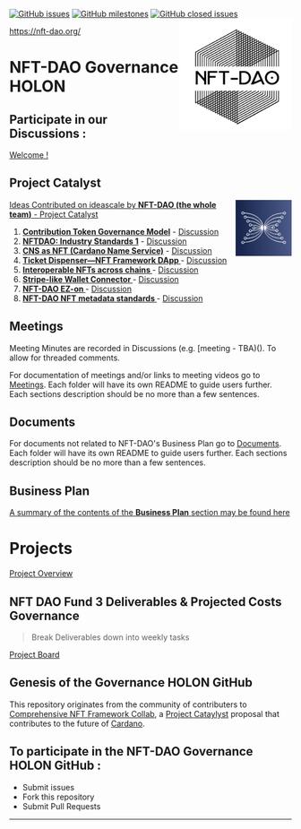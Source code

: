 [![GitHub issues](https://img.shields.io/github/issues/NFT-DAO/Governance-HOLON?style=flat-square)](https://github.com/NFT-DAO/Governance-HOLON/issues)
[![GitHub milestones](https://img.shields.io/github/milestones/open/NFT-DAO/Governance-HOLON?style=flat-square)](https://github.com/NFT-DAO/Governance-HOLON/milestones)
[![GitHub closed issues](https://img.shields.io/github/issues-closed-raw/NFT-DAO/Governance-HOLON?style=flat-square)](https://github.com/NFT-DAO/Governance-HOLON/issues?q=is%3Aissue+is%3Aclosed)
<img src="Business-Plan/14-Our-Appendix/Graphics/Transparent_Logo_Small_On_White.png" align="right" width="200">

https://nft-dao.org/

# NFT-DAO Governance HOLON

## Participate in our Discussions :
[Welcome !](https://github.com/NFT-DAO/Governance-HOLON/discussions/50)

## Project Catalyst
<img src="Business-Plan/14-Our-Appendix/Graphics/ideascale.png" align="right" width="100">

[Ideas Contributed on ideascale by **NFT-DAO (the whole team)** - Project Catalyst](https://cardano.ideascale.com/a/pmd/3071109-48088?)  

1. **[Contribution Token Governance Model](https://cardano.ideascale.com/a/dtd/Contribution-Token-Governance-Model/352773-48088)** - [Discussion](https://github.com/NFT-DAO/Governance-HOLON/discussions/54)
1. **[NFTDAO: Industry Standards 1](https://cardano.ideascale.com/a/dtd/NFTDAO-Industry-Standards-1/352362-48088)** - [Discussion](https://github.com/NFT-DAO/Governance-HOLON/discussions/56)
1. **[CNS as NFT (Cardano Name Service)](https://cardano.ideascale.com/a/dtd/CNS-as-NFT-Cardano-Name-Service/352159-48088)** - [Discussion](https://github.com/NFT-DAO/Governance-HOLON/discussions/57)
2. **[Ticket Dispenser—NFT Framework DApp ](https://cardano.ideascale.com/a/dtd/Ticket-Dispenser%E2%80%94NFT-Framework-DApp/352152-48088)** - [Discussion](https://github.com/NFT-DAO/Governance-HOLON/discussions/58)
3. **[Interoperable NFTs across chains ](https://cardano.ideascale.com/a/dtd/Interoperable-NFTs-across-chains/352132-48088)** - [Discussion](https://github.com/NFT-DAO/Governance-HOLON/discussions/59)
4. **[Stripe-like Wallet Connector ](https://cardano.ideascale.com/a/dtd/Stripe-like-Wallet-Connector/352126-48088)** - [Discussion](https://github.com/NFT-DAO/Governance-HOLON/discussions/60)
5. **[NFT-DAO EZ-on ](https://cardano.ideascale.com/a/dtd/NFT-DAO-EZ-on/341773-48088)** - [Discussion](https://github.com/NFT-DAO/Governance-HOLON/discussions/61)
6. **[NFT-DAO NFT metadata standards ](https://cardano.ideascale.com/a/dtd/NFT-DAO-NFT-metadata-standards/341012-48088)**- [Discussion](https://github.com/NFT-DAO/Governance-HOLON/discussions/62)

## Meetings
Meeting Minutes are recorded in Discussions (e.g. [meeting - TBA)(). To allow for threaded comments.

For documentation of meetings and/or links to meeting videos go to [Meetings](/Meetings). Each folder will have its own README to guide users further. Each sections description should be no more than a few sentences.

## Documents
For documents not related to NFT-DAO's Business Plan go to [Documents](/Documents/). Each folder will have its own README to guide users further. Each sections description should be no more than a few sentences.

## Business Plan
[A summary of the contents of the **Business Plan** section may be found here](Business-Plan/Summary.md)

# Projects
[Project Overview](https://github.com/NFT-DAO/Governance-HOLON/projects) 

## NFT DAO Fund 3 Deliverables & Projected Costs Governance
> Break Deliverables down into weekly tasks

[Project Board](https://github.com/NFT-DAO/Governance-HOLON/projects/2)

## Genesis of the Governance HOLON GitHub
This repository originates from the community of contributers to [Comprehensive NFT Framework Collab](https://cardano.ideascale.com/a/dtd/Comprehensive-NFT-Framework-Collab/334521-48088), a [Project Cataylyst](https://cardano.ideascale.com/) proposal that contributes to the future of [Cardano](https://cardano.org/).

## To participate in the NFT-DAO Governance HOLON GitHub :
* Submit issues
* Fork this repository
* Submit Pull Requests



-----------------------------



